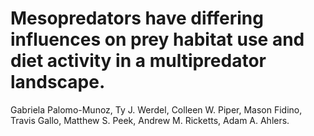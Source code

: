 # Mesopredators have differing influences on prey habitat use and diet activity in a multipredator landscape.

Gabriela Palomo-Munoz, Ty J. Werdel, Colleen W. Piper, Mason Fidino, Travis Gallo, Matthew S. Peek, Andrew M. Ricketts, Adam A. Ahlers. 
